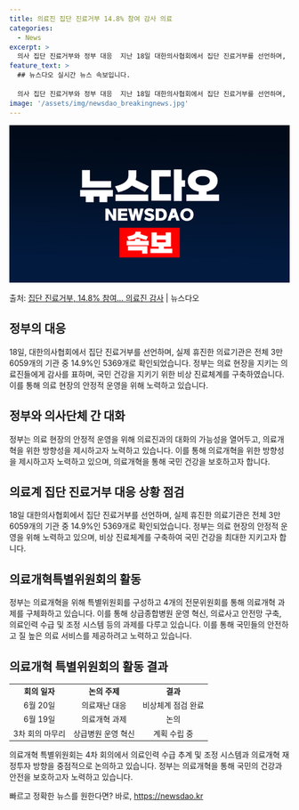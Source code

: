```yaml
---
title: 의료진 집단 진료거부 14.8% 참여 감사 의료
categories:
  - News
excerpt: >
  의사 집단 진료거부와 정부 대응  지난 18일 대한의사협회에서 집단 진료거부를 선언하며, 실제 휴진한 의료기…
feature_text: >
  ## 뉴스다오 실시간 뉴스 속보입니다.

  의사 집단 진료거부와 정부 대응  지난 18일 대한의사협회에서 집단 진료거부를 선언하며, 실제 휴진한 의료기…
image: '/assets/img/newsdao_breakingnews.jpg'
---
```


![뉴스다오 속보](/assets/img/newsdao_breakingnews.jpg)

<p>출처: <a href="https://newsdao.kr/4342" rel="dofollow">집단 진료거부, 14.8% 참여... 의료진 감사</a> | 뉴스다오</p>

<h2 data-ke-size="size26">정부의 대응</h2>
<p data-ke-size="size16">18일, 대한의사협회에서 집단 진료거부를 선언하며, 실제 휴진한 의료기관은 전체 3만 6059개의 기관 중 14.9%인 5369개로 확인되었습니다. 정부는 의료 현장을 지키는 의료진들에게 감사를 표하며, 국민 건강을 지키기 위한 비상 진료체계를 구축하였습니다. 이를 통해 의료 현장의 안정적 운영을 위해 노력하고 있습니다.</p>

<h2 data-ke-size="size26">정부와 의사단체 간 대화</h2>
<p data-ke-size="size16">정부는 의료 현장의 안정적 운영을 위해 의료진과의 대화의 가능성을 열어두고, 의료개혁을 위한 방향성을 제시하고자 노력하고 있습니다. 이를 통해 의료개혁을 위한 방향성을 제시하고자 노력하고 있으며, 의료개혁을 통해 국민 건강을 보호하고자 합니다.</p>

<h2 data-ke-size="size26">의료계 집단 진료거부 대응 상황 점검</h2>
<p data-ke-size="size16">18일 대한의사협회에서 집단 진료거부를 선언하며, 실제 휴진한 의료기관은 전체 3만 6059개의 기관 중 14.9%인 5369개로 확인되었습니다. 정부는 의료 현장의 안정적 운영을 위해 노력하고 있으며, 비상 진료체계를 구축하여 국민 건강을 최대한 지키고자 합니다.</p>

<h2 data-ke-size="size26">의료개혁특별위원회의 활동</h2>
<p data-ke-size="size16">정부는 의료개혁을 위해 특별위원회를 구성하고 4개의 전문위원회를 통해 의료개혁 과제를 구체화하고 있습니다. 이를 통해 상급종합병원 운영 혁신, 의료사고 안전망 구축, 의료인력 수급 및 조정 시스템 등의 과제를 다루고 있습니다. 이를 통해 국민들의 안전하고 질 높은 의료 서비스를 제공하려고 노력하고 있습니다.</p>

<h2 data-ke-size="size26">의료개혁 특별위원회의 활동 결과</h2>
<table>
  <tr>
    <td style="text-align: center; height: 17px;"><b>회의 일자</b></td>
    <td style="text-align: center; height: 17px;"><b>논의 주제</b></td>
    <td style="text-align: center; height: 17px;"><b>결과</b></td>
  </tr>
  <tr>
    <td style="text-align: center; height: 17px;">6월 20일</td>
    <td style="text-align: center; height: 17px;">의료재난 대응</td>
    <td style="text-align: center; height: 17px;">비상체계 점검 완료</td>
  </tr>
  <tr>
    <td style="text-align: center; height: 17px;">6월 19일</td>
    <td style="text-align: center; height: 17px;">의료개혁 과제</td>
    <td style="text-align: center; height: 17px;">논의</td>
  </tr>
  <tr>
    <td style="text-align: center; height: 17px;">3차 회의 마무리</td>
    <td style="text-align: center; height: 17px;">상급병원 운영 혁신</td>
    <td style="text-align: center; height: 17px;">계획 수립 중</td>
  </tr>
</table>

<p data-ke-size="size16">의료개혁 특별위원회는 4차 회의에서 의료인력 수급 추계 및 조정 시스템과 의료개혁 재정투자 방향을 중점적으로 논의하고 있습니다. 정부는 의료개혁을 통해 국민의 건강과 안전을 보호하고자 노력하고 있습니다.</p> 

빠르고 정확한 뉴스를 원한다면? 바로, <a href="https://newsdao.kr" rel="dofollow">https://newsdao.kr</a>


